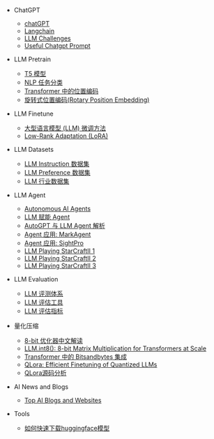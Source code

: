 - ChatGPT

  - [chatGPT](aigc/chatgpt/chatGPT.md)
  - [Langchain](aigc/chatgpt/langchain.md)
  - [LLM Challenges](aigc/chatgpt/llm_challenges.md)
  - [Useful Chatgpt Prompt](aigc/chatgpt/useful_prompt.md)

- LLM Pretrain

  - [T5 模型](aigc/llm_pretrain/T5model.md)
  - [NLP 任务分类](aigc/llm_pretrain/nlptasks.md)
  - [Transformer 中的位置编码](aigc/llm_pretrain/pe.md)
  - [旋转式位置编码(Rotary Position Embedding)](aigc/llm_pretrain/rope.md)


- LLM Finetune

  - [大型语言模型 (LLM) 微调方法](aigc/llm_finetune/finetune_llm.md)
  - [Low-Rank Adaptation (LoRA)](aigc/llm_finetune/lora_llm.md)

- LLM Datasets

  - [LLM Instruction 数据集](aigc/llm_dataset/instruction_dataset.md)
  - [LLM Preference 数据集](aigc/llm_dataset/preference_dataset.md)
  - [LLM 行业数据集](aigc/llm_dataset/prompt_dataset.md)


- LLM Agent

  - [Autonomous AI Agents](aigc/llm_agent/llm_agent0.md)
  - [LLM 赋能 Agent](aigc/llm_agent/llm_agent1.md)
  - [AutoGPT 与 LLM Agent 解析](aigc/llm_agent/llm_agent2.md)
  - [Agent 应用: MarkAgent](aigc/llm_agent/market_agent.md)
  - [Agent 应用: SightPro](aigc/llm_agent/sightpro.md)
  - [LLM Playing StarCraftII 1](aigc/llm_agent/llm_starcraft_1.md)
  - [LLM Playing StarCraftII 2](aigc/llm_agent/llm_starcraft_2.md)
  - [LLM Playing StarCraftII 3](aigc/llm_agent/llm_starcraft_3.md)

- LLM Evaluation

  - [LLM 评测体系](aigc/llm_eval/LLM评测体系.md)
  - [LLM 评估工具](aigc/llm_eval/LLM评估工具.md)
  - [LLM 评估指标](aigc/llm_eval/LLM评估指标.md)


- 量化压缩

  - [8-bit 优化器中文解读](aigc/quantization/int8_opt.md)
  - [LLM.int8(): 8-bit Matrix Multiplication for Transformers at Scale](aigc/quantization/llm_int8.md)
  - [Transformer 中的 Bitsandbytes 集成](aigc/quantization/hf-bitsandbytes-integration.md)
  - [QLora: Efficient Finetuning of Quantized LLMs](aigc/quantization/qlora.md)
  - [QLora源码分析](aigc/quantization/qlora_usage.md)


- AI News and Blogs

  - [Top AI Blogs and Websites](aigc/ai-news.md)

- Tools
  - [如何快速下载huggingface模型](aigc/hf_download.md)

